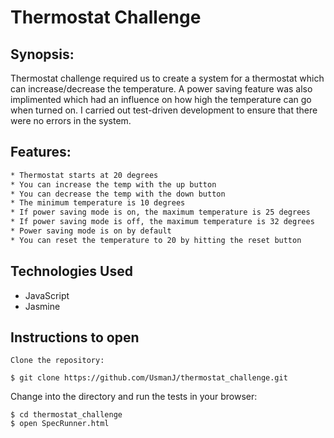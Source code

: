 Thermostat Challenge   		        
=================


Synopsis:
-------

Thermostat challenge required us to create a system for a thermostat which can increase/decrease the temperature. A power saving feature was also implimented which had an influence on how high the temperature can go when turned on. I carried out test-driven development to ensure that there were no errors in the system. 

Features:
-------

```sh
* Thermostat starts at 20 degrees
* You can increase the temp with the up button
* You can decrease the temp with the down button
* The minimum temperature is 10 degrees
* If power saving mode is on, the maximum temperature is 25 degrees
* If power saving mode is off, the maximum temperature is 32 degrees
* Power saving mode is on by default
* You can reset the temperature to 20 by hitting the reset button
```


Technologies Used
------

* JavaScript
* Jasmine


Instructions to open
------

```
Clone the repository:

$ git clone https://github.com/UsmanJ/thermostat_challenge.git
```

Change into the directory and run the tests in your browser:
```
$ cd thermostat_challenge
$ open SpecRunner.html
```
